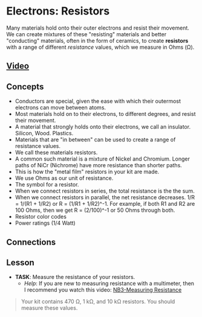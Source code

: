 # Electrons: Resistors
Many materials hold onto their outer electrons and resist their movement. We can create mixtures of these "resisting" materials and better "conducting" materials, often in the form of ceramics, to create **resistors** with a range of different *resistance* values, which we measure in Ohms (&Omega;).

## [Video](https://vimeo.com/1000755493)

## Concepts
- Conductors are special, given the ease with which their outermost electrons can move between atoms.
- Most materials hold on to their electrons, to different degrees, and resist their movement.
- A material that strongly holds onto their electrons, we call an insulator. Silicon, Wood. Plastics.
- Materials that are "in between" can be used to create a range of resistance values.
- We call these materials resistors.
- A common such material is a mixture of Nickel and Chromium. Longer paths of NiCr (Nichrome) have more resistance than shorter paths.
- This is how the "metal film" resistors in your kit are made.
- We use Ohms as our unit of resistance.
- The symbol for a resistor.
- When we connect resistors in series, the total resistance is the the sum.
- When we connect resistors in parallel, the net resistance decreases. 1/R = 1/(R1 + 1/R2) or R = (1/R1 + 1/R2)^-1. For example, if both R1 and R2 are 100 Ohms, then we get R = (2/100)^-1 or 50 Ohms through both.
- Resistor color codes
- Power ratings (1/4 Watt)

## Connections

## Lesson

- **TASK**: Measure the resistance of your resistors.
  - *Help*: If you are new to measuring resistance with a multimeter, then I recommend you watch this video: [NB3-Measuring Resistance](https://vimeo.com/??????)
> Your kit contains 470 &Omega;, 1 k&Omega;, and 10 k&Omega; resistors. You should measure these values.
